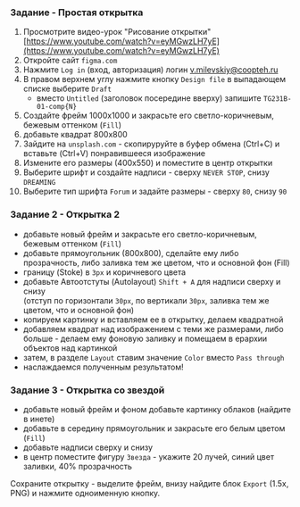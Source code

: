 ### Задание - Простая открытка
1. Просмотрите видео-урок "Рисование открытки" [https://www.youtube.com/watch?v=eyMGwzLH7yE](https://www.youtube.com/watch?v=eyMGwzLH7yE)
2. Откройте сайт `figma.com`
3. Нажмите `Log in` (вход, авторизация) логин v.milevskiy@coopteh.ru
4. В правом верхнем углу нажмите кнопку `Design file` в выпадающем списке выберите `Draft`
   - вместо `Untitled` (заголовок посередине вверху) запишите `TG231B-01-comp{N}`
5. Создайте фрейм 1000х1000 и закрасьте его светло-коричневым, бежевым оттенком (`Fill`)
6. добавьте квадрат 800х800
7. Зайдите на `unsplash.com` - скопируруйте в буфер обмена (Ctrl+C) и вставьте (Ctrl+V) понравившееся изображение
8. Измените его размеры (400х550) и поместите в центр открытки
9. Выберите шрифт и создайте надписи - сверху `NEVER STOP`, снизу `DREAMING`
10. Выберите тип шрифта `Forum` и задайте размеры - сверху `80`, снизу `90`
    
### Задание 2 - Открытка 2
- добавьте новый фрейм и закрасьте его светло-коричневым, бежевым оттенком (`Fill`)
- добавьте прямоугольник (800х800), сделайте ему либо прозрачность, либо заливка тем же цветом, что и основной фон (Fill)  
- границу (Stoke) в `3px` и коричневого цвета  
- добавьте Автоотстуты (Autolayout) `Shift + A` для надписи сверху и снизу  
(отступ по горизонтали `30px`, по вертикали `30px`, заливка тем же цветом, что и основной фон)
- копируем картинку и вставляем ее в открытку, делаем квадратной
- добавляем квадрат над изображением с теми же размерами, либо больше - делаем ему фоновую заливку и помещаем в ерархии объектов над картинкой
- затем, в разделе `Layout` ставим значение `Color` вместо `Pass through`
- наслаждаемся полученным результатом!

### Задание 3 - Открытка со звездой
- добавьте новый фрейм и фоном добавьте картинку облаков (найдите в инете)  
- добавьте в середину прямоугольник и закрасьте его белым цветом (`Fill`)
- добавьте надписи сверху и снизу
- в центр поместите фигуру `Звезда` - укажите 20 лучей, синий цвет заливки, 40% прозрачность  

Сохраните открытку - выделите фрейм, внизу найдите блок `Export` (1.5x, PNG) и нажмите одноименную кнопку.
  
